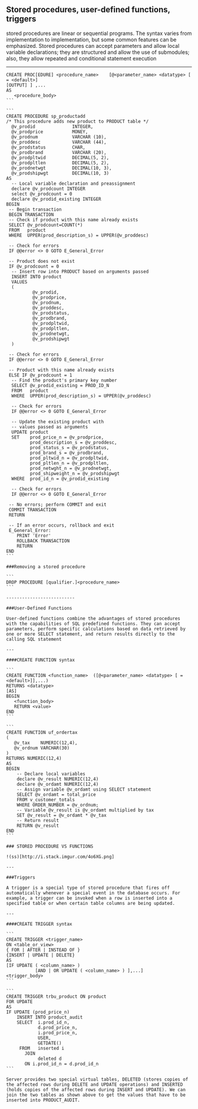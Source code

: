 Stored procedures, user-defined functions, triggers
---

stored procedures are linear or sequential programs. The syntax varies from implementation to implementation, but some common features can be emphasized. Stored procedures can accept parameters and allow local variable declarations; they are structured and allow the use of submodules; also, they allow repeated and conditional statement execution

---

````
CREATE PROC[EDURE] <procedure_name>    [@<parameter_name> <datatype> [ = <default>] 
[OUTPUT] ] ,...
AS
   <procedure_body>
```

```
CREATE PROCEDURE sp_productadd
/* This procedure adds new product to PRODUCT table */
  @v_prodid              INTEGER,
  @v_prodprice           MONEY,
  @v_prodnum             VARCHAR (10),
  @v_proddesc            VARCHAR (44),
  @v_prodstatus          CHAR,
  @v_prodbrand           VARCHAR (20),
  @v_prodpltwid          DECIMAL(5, 2),
  @v_prodpltlen          DECIMAL(5, 2),
  @v_prodnetwgt          DECIMAL(10, 3),
  @v_prodshipwgt         DECIMAL(10, 3)
AS
  -- Local variable declaration and preassignment
  declare @v_prodcount INTEGER
  select @v_prodcount = 0
  declare @v_prodid_existing INTEGER
BEGIN
 -- Begin transaction
 BEGIN TRANSACTION
 -- Check if product with this name already exists
 SELECT @v_prodcount=COUNT(*)
 FROM   product
 WHERE  UPPER(prod_description_s) = UPPER(@v_proddesc)
   
 -- Check for errors
 IF @@error <> 0 GOTO E_General_Error
   
 -- Product does not exist
 IF @v_prodcount = 0
  -- Insert row into PRODUCT based on arguments passed
  INSERT INTO product
  VALUES
  (
          @v_prodid,
          @v_prodprice,
          @v_prodnum,
          @v_proddesc,
          @v_prodstatus,
          @v_prodbrand,
          @v_prodpltwid,
          @v_prodpltlen,
          @v_prodnetwgt,
          @v_prodshipwgt
  )
   
 -- Check for errors
 IF @@error <> 0 GOTO E_General_Error
   
 -- Product with this name already exists
 ELSE IF @v_prodcount = 1
  -- Find the product's primary key number
  SELECT @v_prodid_existing = PROD_ID_N
  FROM   product
  WHERE  UPPER(prod_description_s) = UPPER(@v_proddesc)
   
  -- Check for errors
  IF @@error <> 0 GOTO E_General_Error
 
  -- Update the existing product with
  -- values passed as arguments
  UPDATE product
  SET    prod_price_n = @v_prodprice,
         prod_description_s = @v_proddesc,
         prod_status_s = @v_prodstatus,
         prod_brand_s = @v_prodbrand,
         prod_pltwid_n = @v_prodpltwid,
         prod_pltlen_n = @v_prodpltlen,
         prod_netwght_n = @v_prodnetwgt,
         prod_shipweight_n = @v_prodshipwgt
  WHERE  prod_id_n = @v_prodid_existing
   
  -- Check for errors
  IF @@error <> 0 GOTO E_General_Error
   
 -- No errors; perform COMMIT and exit
 COMMIT TRANSACTION
 RETURN
   
 -- If an error occurs, rollback and exit
 E_General_Error:
    PRINT 'Error'
    ROLLBACK TRANSACTION
    RETURN
END
```

###Removing a stored procedure

```
DROP PROCEDURE [qualifier.]<procedure_name>
```

--------------------------

###User-Defined Functions

User-defined functions combine the advantages of stored procedures with the capabilities of SQL predefined functions. They can accept parameters, perform specific calculations based on data retrieved by one or more SELECT statement, and return results directly to the calling SQL statement

---

####CREATE FUNCTION syntax

```
CREATE FUNCTION <function_name>  ([@<parameter_name> <datatype> [ = <default>]],...)
RETURNS <datatype>
[AS]
BEGIN
   <function_body>
   RETURN <value>
END
```

```
CREATE FUNCTION uf_ordertax
(
   @v_tax    NUMERIC(12,4),
   @v_ordnum VARCHAR(30)
)
RETURNS NUMERIC(12,4)
AS
BEGIN
    -- Declare local variables
    declare @v_result NUMERIC(12,4)
    declare @v_ordamt NUMERIC(12,4)
    -- Assign variable @v_ordamt using SELECT statement
    SELECT @v_ordamt = total_price
    FROM v_customer_totals
    WHERE ORDER_NUMBER = @v_ordnum;
    -- Variable @v_result is @v_ordamt multiplied by tax
    SET @v_result = @v_ordamt * @v_tax
    -- Return result
    RETURN @v_result
END
```

### STORED PROCEDURE VS FUNCTIONS

!(ss)[http://i.stack.imgur.com/4o6XG.png]

---

###Triggers

A trigger is a special type of stored procedure that fires off automatically whenever a special event in the database occurs. For example, a trigger can be invoked when a row is inserted into a specified table or when certain table columns are being updated.

---

####CREATE TRIGGER syntax

```
CREATE TRIGGER <trigger_name>
ON <table_or_view>
{ FOR | AFTER | INSTEAD OF }
{INSERT | UPDATE | DELETE} 
AS 
[IF UPDATE ( <column_name> )
           [AND | OR UPDATE ( <column_name> ) ],...]
<trigger_body>
```

```
CREATE TRIGGER trbu_product ON product
FOR UPDATE
AS
IF UPDATE (prod_price_n)
    INSERT INTO product_audit
    SELECT  i.prod_id_n,
            d.prod_price_n,
            i.prod_price_n,
            USER,
            GETDATE()
     FROM   inserted i
       JOIN
            deleted d
       ON i.prod_id_n = d.prod_id_n
```

Server provides two special virtual tables, DELETED (stores copies of the affected rows during DELETE and UPDATE operations) and INSERTED (holds copies of the affected rows during INSERT and UPDATE). We can join the two tables as shown above to get the values that have to be inserted into PRODUCT_AUDIT. 
